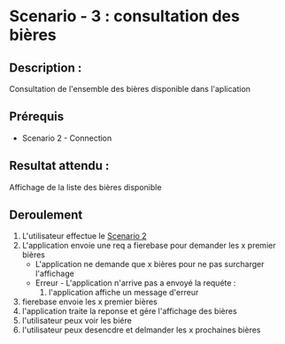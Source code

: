 # Scenario - 3 : consultation des bières

##  Description  : 
Consultation de l'ensemble des bières disponible dans l'aplication

## Prérequis 
* Scenario 2 - Connection

## Resultat attendu :
Affichage de la liste des bières disponible

## Deroulement 
1. L'utilisateur effectue le [Scenario 2](https://github.com/TheNoobProgrammeur/birudroid/blob/master/app/doc/scenarion/connection.md)
2. L'application envoie une req a fierebase pour demander les x premier bières 
    * L'application ne demande que x bières pour ne pas surcharger l'affichage
    * Erreur - L'application n'arrive pas a envoyé la requéte :
      1. l'application affiche un message d'erreur
3. fierebase envoie les x premier bières
4. l'application traite la reponse et gére l'affichage des bières
5. l'utilisateur peux voir les biére
6. l'utilisateur peux desencdre et delmander les x prochaines bières

